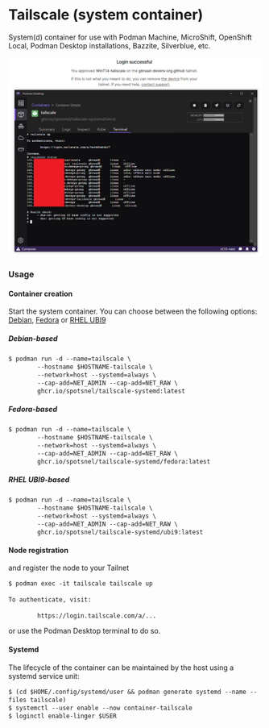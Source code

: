 Tailscale (system container)
============================

System(d) container for use with Podman Machine, MicroShift, OpenShift Local, Podman Desktop installations, Bazzite, Silverblue, etc.

![Screenshot](./images/screenshot.png)


### Usage

#### Container creation
Start the system container. You can choose between the following options: [Debian](./#debian-based), [Fedora](./#fedora-based) or [RHEL UBI9](./#rhel-ubi9-based)

##### Debian-based
```
$ podman run -d --name=tailscale \
        --hostname $HOSTNAME-tailscale \
        --network=host --systemd=always \
        --cap-add=NET_ADMIN --cap-add=NET_RAW \
        ghcr.io/spotsnel/tailscale-systemd:latest
```

##### Fedora-based
```
$ podman run -d --name=tailscale \
        --hostname $HOSTNAME-tailscale \
        --network=host --systemd=always \
        --cap-add=NET_ADMIN --cap-add=NET_RAW \
        ghcr.io/spotsnel/tailscale-systemd/fedora:latest
```

##### RHEL UBI9-based
```
$ podman run -d --name=tailscale \
        --hostname $HOSTNAME-tailscale \
        --network=host --systemd=always \
        --cap-add=NET_ADMIN --cap-add=NET_RAW \
        ghcr.io/spotsnel/tailscale-systemd/ubi9:latest
```

#### Node registration
and register the node to your Tailnet
```
$ podman exec -it tailscale tailscale up

To authenticate, visit:

        https://login.tailscale.com/a/...
```

or use the Podman Desktop terminal to do so.

#### Systemd
The lifecycle of the container can be maintained by the host using a systemd service unit:

```
$ (cd $HOME/.config/systemd/user && podman generate systemd --name --files tailscale)
$ systemctl --user enable --now container-tailscale
$ loginctl enable-linger $USER
```
